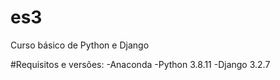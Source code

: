 # es3
Curso básico de Python e Django

#Requisitos e versões:
-Anaconda
-Python 3.8.11
-Django 3.2.7

